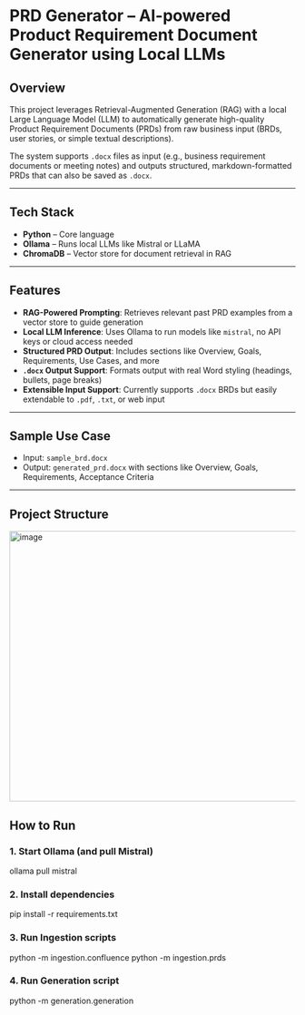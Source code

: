 # PRD Generator – AI-powered Product Requirement Document Generator using Local LLMs

## Overview

This project leverages Retrieval-Augmented Generation (RAG) with a local Large Language Model (LLM) to automatically generate high-quality Product Requirement Documents (PRDs) from raw business input (BRDs, user stories, or simple textual descriptions).

The system supports `.docx` files as input (e.g., business requirement documents or meeting notes) and outputs structured, markdown-formatted PRDs that can also be saved as `.docx`.

---

## Tech Stack

- **Python** – Core language
- **Ollama** – Runs local LLMs like Mistral or LLaMA
- **ChromaDB** – Vector store for document retrieval in RAG

---

## Features

-  **RAG-Powered Prompting**: Retrieves relevant past PRD examples from a vector store to guide generation  
-  **Local LLM Inference**: Uses Ollama to run models like `mistral`, no API keys or cloud access needed  
-  **Structured PRD Output**: Includes sections like Overview, Goals, Requirements, Use Cases, and more  
-  **`.docx` Output Support**: Formats output with real Word styling (headings, bullets, page breaks)  
-  **Extensible Input Support**: Currently supports `.docx` BRDs but easily extendable to `.pdf`, `.txt`, or web input  

---

##  Sample Use Case

- Input: `sample_brd.docx`  
- Output: `generated_prd.docx` with sections like Overview, Goals, Requirements, Acceptance Criteria

---

## Project Structure
<img width="756" height="477" alt="image" src="https://github.com/user-attachments/assets/6d687352-7b08-4616-a8ce-9874ba7cf001" />

    

## How to Run

### 1. Start Ollama (and pull Mistral)
ollama pull mistral

### 2. Install dependencies
pip install -r requirements.txt

### 3. Run Ingestion scripts
python -m ingestion.confluence
python -m ingestion.prds

### 4. Run Generation script
python -m generation.generation

